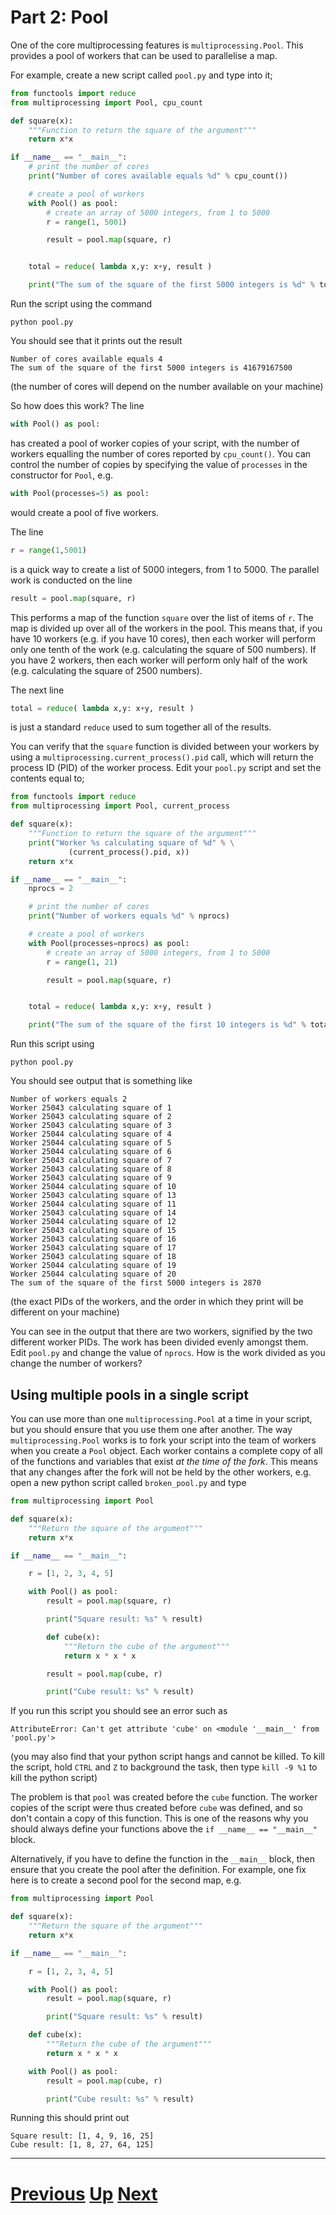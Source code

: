 
# Part 2: Pool

One of the core multiprocessing features is `multiprocessing.Pool`. This
provides a pool of workers that can be used to parallelise a map.

For example, create a new script called `pool.py` and type into it;

```python
from functools import reduce
from multiprocessing import Pool, cpu_count

def square(x):
    """Function to return the square of the argument"""
    return x*x

if __name__ == "__main__":
    # print the number of cores
    print("Number of cores available equals %d" % cpu_count())

    # create a pool of workers
    with Pool() as pool:
        # create an array of 5000 integers, from 1 to 5000
        r = range(1, 5001)

        result = pool.map(square, r)


    total = reduce( lambda x,y: x+y, result )

    print("The sum of the square of the first 5000 integers is %d" % total)
```

Run the script using the command

```
python pool.py
```

You should see that it prints out the result

```
Number of cores available equals 4
The sum of the square of the first 5000 integers is 41679167500
```

(the number of cores will depend on the number available on your machine)

So how does this work? The line

```python
with Pool() as pool:
```

has created a pool of worker copies of your script, with the number of workers
equalling the number of cores reported by `cpu_count()`. You can control the
number of copies by specifying the value of `processes` in the constructor for `Pool`, e.g.

```python
with Pool(processes=5) as pool:
```

would create a pool of five workers.

The line

```python
r = range(1,5001)
```

is a quick way to create a list of 5000 integers, from 1 to 5000. The parallel
work is conducted on the line

```python
result = pool.map(square, r)
```

This performs a map of the function `square` over the list of items of `r`.
The map is divided up over all of the workers in the pool. This means that,
if you have 10 workers (e.g. if you have 10 cores), then each worker
will perform only one tenth of the work (e.g. calculating the square of 500
numbers). If you have 2 workers, then each worker will perform only half of 
the work (e.g. calculating the square of 2500 numbers).

The next line

```python
total = reduce( lambda x,y: x+y, result )
```

is just a standard `reduce` used to sum together all of the results.

You can verify that the `square` function is divided between your workers
by using a `multiprocessing.current_process().pid` call, which will
return the process ID (PID) of the worker process. Edit your `pool.py`
script and set the contents equal to;

```python
from functools import reduce
from multiprocessing import Pool, current_process

def square(x):
    """Function to return the square of the argument"""
    print("Worker %s calculating square of %d" % \
             (current_process().pid, x))
    return x*x

if __name__ == "__main__":
    nprocs = 2

    # print the number of cores
    print("Number of workers equals %d" % nprocs)

    # create a pool of workers
    with Pool(processes=nprocs) as pool:
        # create an array of 5000 integers, from 1 to 5000
        r = range(1, 21)

        result = pool.map(square, r)


    total = reduce( lambda x,y: x+y, result )

    print("The sum of the square of the first 10 integers is %d" % total)
```

Run this script using

```
python pool.py
```

You should see output that is something like

```
Number of workers equals 2
Worker 25043 calculating square of 1
Worker 25043 calculating square of 2
Worker 25043 calculating square of 3
Worker 25044 calculating square of 4
Worker 25044 calculating square of 5
Worker 25044 calculating square of 6
Worker 25043 calculating square of 7
Worker 25043 calculating square of 8
Worker 25043 calculating square of 9
Worker 25044 calculating square of 10
Worker 25043 calculating square of 13
Worker 25044 calculating square of 11
Worker 25043 calculating square of 14
Worker 25044 calculating square of 12
Worker 25043 calculating square of 15
Worker 25043 calculating square of 16
Worker 25043 calculating square of 17
Worker 25043 calculating square of 18
Worker 25044 calculating square of 19
Worker 25044 calculating square of 20
The sum of the square of the first 5000 integers is 2870
```

(the exact PIDs of the workers, and the order in which they print
will be different on your machine)

You can see in the output that there are two workers, signified by the
two different worker PIDs. The work has been divided evenly amongst
them. Edit `pool.py` and change the value of `nprocs`. How is the work
divided as you change the number of workers?

## Using multiple pools in a single script

You can use more than one `multiprocessing.Pool` at a time in your script,
but you should ensure that you use them one after another. The way
`multiprocessing.Pool` works is to fork your script into the team of workers
 when you create a `Pool` object. Each worker contains a complete copy of all
of the functions and variables that exist *at the time of the fork*. This
means that any changes after the fork will not be held by the other workers,
e.g. open a new python script called `broken_pool.py` and type

```python
from multiprocessing import Pool

def square(x):
    """Return the square of the argument"""
    return x*x

if __name__ == "__main__":

    r = [1, 2, 3, 4, 5]

    with Pool() as pool:
        result = pool.map(square, r)

        print("Square result: %s" % result)

        def cube(x):
            """Return the cube of the argument"""
            return x * x * x

        result = pool.map(cube, r)

        print("Cube result: %s" % result)

```

If you run this script you should see an error such as

```
AttributeError: Can't get attribute 'cube' on <module '__main__' from 'pool.py'>
```

(you may also find that your python script hangs and cannot be
killed. To kill the script, hold `CTRL` and `Z` to background 
the task, then type `kill -9 %1` to kill the python script)

The problem is that `pool` was created before the `cube` function.
The worker copies of the script were thus created before `cube` 
was defined, and so don't contain a copy of this function. This
is one of the reasons why you should always define your functions
above the `if __name__ == "__main__"` block.

Alternatively, if you have to define the function in the 
`__main__` block, then ensure
that you create the pool after the definition. For example, one
fix here is to create a second pool for the second map, e.g.

```python
from multiprocessing import Pool

def square(x):
    """Return the square of the argument"""
    return x*x

if __name__ == "__main__":

    r = [1, 2, 3, 4, 5]

    with Pool() as pool:
        result = pool.map(square, r)

        print("Square result: %s" % result)

    def cube(x):
        """Return the cube of the argument"""
        return x * x * x

    with Pool() as pool:
        result = pool.map(cube, r)

        print("Cube result: %s" % result)
```

Running this should print out

```
Square result: [1, 4, 9, 16, 25]
Cube result: [1, 8, 27, 64, 125]
```

***

# [Previous](multiprocessing.md) [Up](part2.md) [Next](mapreduce_part2.md)  
